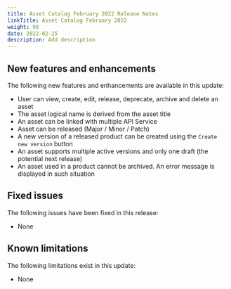 ```yaml
---
title: Asset Catalog February 2022 Release Notes
linkTitle: Asset Catalog February 2022
weight: 90
date: 2022-02-25
description: Add description
---
```

## New features and enhancements

The following new features and enhancements are available in this update:

* User can view, create, edit, release, deprecate, archive and delete an asset
* The asset logical name is derived from the asset title
* An asset can be linked with multiple API Service
* Asset can be released (Major / Minor / Patch)
* A new version of a released product can be created using the `Create new version` button
* An asset supports multiple active versions and only one draft (the potential next release)
* An asset used in a product cannot be archived. An error message is displayed in such situation

## Fixed issues

The following issues have been fixed in this release:

* None

## Known limitations

The following limitations exist in this update:

* None
